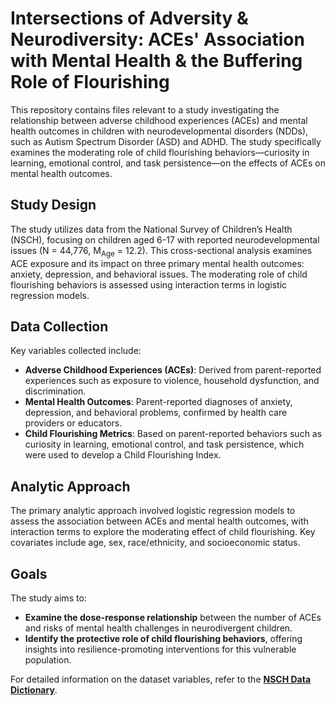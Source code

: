 # Intersections of Adversity & Neurodiversity: ACEs' Association with Mental Health & the Buffering Role of Flourishing

This repository contains files relevant to a study investigating the relationship between adverse childhood experiences (ACEs) and mental health outcomes in children with neurodevelopmental disorders (NDDs), such as Autism Spectrum Disorder (ASD) and ADHD. The study specifically examines the moderating role of child flourishing behaviors—curiosity in learning, emotional control, and task persistence—on the effects of ACEs on mental health outcomes.

## Study Design

The study utilizes data from the National Survey of Children’s Health (NSCH), focusing on children aged 6-17 with reported neurodevelopmental issues (N = 44,776, M<sub>Age</sub> = 12.2). This cross-sectional analysis examines ACE exposure and its impact on three primary mental health outcomes: anxiety, depression, and behavioral issues. The moderating role of child flourishing behaviors is assessed using interaction terms in logistic regression models.

## Data Collection

Key variables collected include:

- **Adverse Childhood Experiences (ACEs)**: Derived from parent-reported experiences such as exposure to violence, household dysfunction, and discrimination.
- **Mental Health Outcomes**: Parent-reported diagnoses of anxiety, depression, and behavioral problems, confirmed by health care providers or educators.
- **Child Flourishing Metrics**: Based on parent-reported behaviors such as curiosity in learning, emotional control, and task persistence, which were used to develop a Child Flourishing Index.

## Analytic Approach

The primary analytic approach involved logistic regression models to assess the association between ACEs and mental health outcomes, with interaction terms to explore the moderating effect of child flourishing. Key covariates include age, sex, race/ethnicity, and socioeconomic status.

## Goals

The study aims to:

- **Examine the dose-response relationship** between the number of ACEs and risks of mental health challenges in neurodivergent children.
- **Identify the protective role of child flourishing behaviors**, offering insights into resilience-promoting interventions for this vulnerable population.

For detailed information on the dataset variables, refer to the [**NSCH Data Dictionary**](https://www.census.gov/data-tools/demo/uccb/nschdict?s_keyword=).
